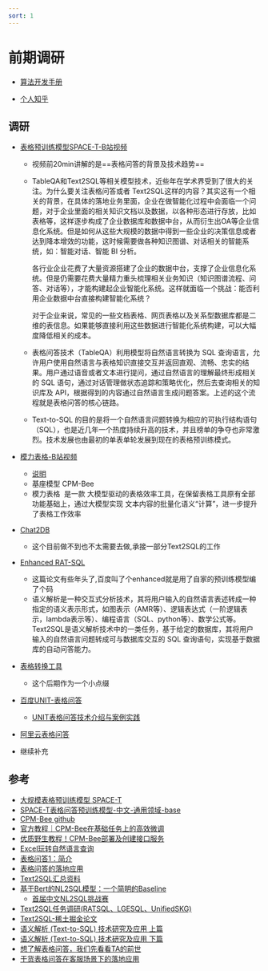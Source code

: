 ```yaml
---
sort: 1
---
```



# 前期调研

* [算法开发手册](https://kg-nlp.github.io/Algorithm-Project-Manual/表格解析/前期调研.html)

* [个人知乎](https://www.zhihu.com/people/zhangyj-n)


## 调研


* [表格预训练模型SPACE-T-B站视频](https://www.bilibili.com/video/BV1qP411M72w/?vd_source=a9f595e4b26bcb66fef9c3acae4fc4fd)
    * 视频前20min讲解的是==表格问答的背景及技术趋势==
    * TableQA和Text2SQL等相关模型技术，近些年在学术界受到了很大的关注。为什么要关注表格问答或者 Text2SQL这样的内容？其实这有一个相关的背景，在具体的落地业务里面，企业在做智能化过程中会面临一个问题，对于企业里面的相关知识文档以及数据，以各种形态进行存放，比如表格等，这样逐步构成了企业数据库和数据中台，从而衍生出OA等企业信息化系统。但是如何从这些大规模的数据中得到一些企业的决策信息或者达到降本增效的功能，这时候需要做各种知识图谱、对话相关的智能系统，如：智能对话、智能 BI 分析。
        
        各行业企业花费了大量资源搭建了企业的数据中台，支撑了企业信息化系统。但是仍需要花费大量精力重头梳理相关业务知识（知识图谱流程、问答、对话等），才能构建起企业智能化系统。这样就面临一个挑战：能否利用企业数据中台直接构建智能化系统？

        对于企业来说，常见的一些文档表格、网页表格以及关系型数据库都是二维的表信息。如果能够直接利用这些数据进行智能化系统构建，可以大幅度降低相关的成本。

    * 表格问答技术（TableQA）利用模型将自然语言转换为 SQL 查询语言，允许用户使用自然语言与表格知识直接交互并返回直观、流畅、忠实的结果。用户通过语音或者文本进行提问，通过自然语言的理解最终形成相关的 SQL 语句，通过对话管理做状态追踪和策略优化，然后去查询相关的知识库及 API，根据得到的内容通过自然语言生成问题答案。上述的这个流程就是表格问答的核心链路。
    * Text-to-SQL 的目的是将一个自然语言问题转换为相应的可执行结构语句（SQL），也是近几年一个热度持续升高的技术，并且榜单的争夺也非常激烈。技术发展也由最初的单表单轮发展到现在的表格预训练模式。
    
* [模力表格-B站视频](https://www.bilibili.com/video/BV1Av4y1i7V1/)    
    *  [说明](https://www.bilibili.com/read/cv21177956)
    *  基座模型 CPM-Bee
    *  模力表格  是一款 大模型驱动的表格效率工具，在保留表格工具原有全部功能基础上，通过大模型实现 文本内容的批量化语义“计算”，进一步提升了表格工作效率 
    

* [Chat2DB](https://chat2db.ai/docs/)
    * 这个目前做不到也不太需要去做,承接一部分Text2SQL的工作
    
    
* [Enhanced RAT-SQL](https://github.com/PaddlePaddle/PaddleNLP/tree/develop/examples/text_to_sql/RAT-SQL)
    * 这篇论文有些年头了,百度叫了个enhanced就是用了自家的预训练模型编了个码
    * 语义解析是一种交互式分析技术，其将用户输入的自然语言表述转成一种指定的语义表示形式，如图表示（AMR等）、逻辑表达式（一阶逻辑表示，lambda表示等）、编程语言（SQL、python等）、数学公式等。Text2SQL是语义解析技术中的一类任务，基于给定的数据库，其将用户输入的自然语言问题转成可与数据库交互的 SQL 查询语句，实现基于数据库的自动问答能力。

* [表格转换工具](https://tableconvert.com/zh-cn/sql-generator)
    * 这个后期作为一个小点缀 

* [百度UNIT-表格问答](https://cloud.baidu.com/doc/ICS/s/5kmafcbs8)
    * [UNIT表格问答技术介绍与案例实践](https://www.bilibili.com/video/BV1Pb4y1C7dQ)
    
* [阿里云表格问答](https://help.aliyun.com/document_detail/450645.html?spm=a2c4g.450629.0.0.75451caff1cGN3) 
    
* 继续补充


## 参考
* [大规模表格预训练模型 SPACE-T](https://zhuanlan.zhihu.com/p/622616839)
* [SPACE-T表格问答预训练模型-中文-通用领域-base](https://modelscope.cn/models/damo/nlp_convai_text2sql_pretrain_cn/summary)
* [CPM-Bee github](https://github.com/OpenBMB/CPM-Bee)
* [官方教程｜CPM-Bee在基础任务上的高效微调](https://zhuanlan.zhihu.com/p/636536641)
* [优质野生教程！CPM-Bee部署及创建接口服务](https://zhuanlan.zhihu.com/p/637525301)
* [Excel玩转自然语言查询](https://segmentfault.com/a/1190000043664122)
* [表格问答1：简介](https://zhuanlan.zhihu.com/p/128123561)
* [表格问答的落地应用](https://zhuanlan.zhihu.com/p/134347708)
* [Text2SQL汇总资料](https://github.com/yechens/NL2SQL)
* [基于Bert的NL2SQL模型：一个简明的Baseline](https://kexue.fm/archives/6771)
    * [首届中文NL2SQL挑战赛](https://github.com/beader/tianchi_nl2sql) 
* [Text2SQL任务调研(RATSQL、LGESQL、UnifiedSKG)](https://zhuanlan.zhihu.com/p/594654393)
* [Text2SQL-稀土掘金论文](https://juejin.cn/column/7055646251559157790)
* [语义解析 (Text-to-SQL) 技术研究及应用 上篇](https://mp.weixin.qq.com/s/FtsA4O_VTUqhhYS3Gq3G8Q)
* [语义解析 (Text-to-SQL) 技术研究及应用 下篇](https://zhuanlan.zhihu.com/p/269478469)
* [想了解表格问答，我们先看看TA的前世](https://zhuanlan.zhihu.com/p/325715296)
* [干货表格问答在客服场景下的落地应用](https://zhuanlan.zhihu.com/p/431970230)